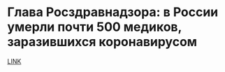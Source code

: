# Глава Росздравнадзора: в России умерли почти 500 медиков, заразившихся коронавирусом



[LINK](https://varlamov.ru/3931646.html)